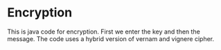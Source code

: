 # Encryption
This is java code for encryption. First we enter the key and then the message. The code uses a hybrid version of vernam and vignere cipher. 
